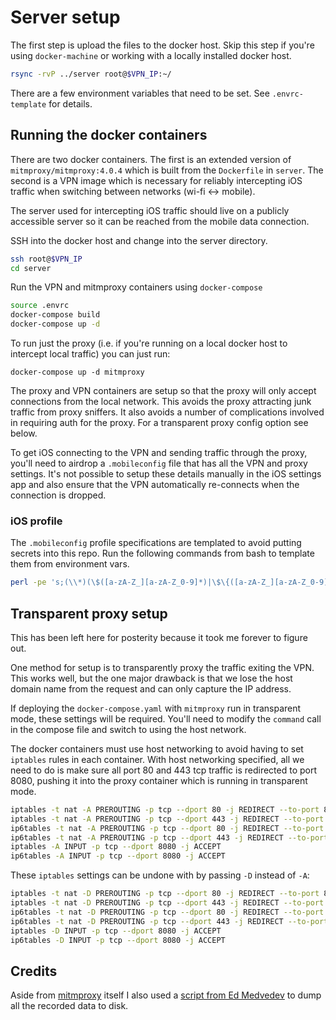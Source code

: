 # Server setup

The first step is upload the files to the docker host. Skip this step if you're using `docker-machine` or working with a locally installed docker host.

```bash
rsync -rvP ../server root@$VPN_IP:~/
```

There are a few environment variables that need to be set. See `.envrc-template` for details.

## Running the docker containers

There are two docker containers. The first is an extended version of `mitmproxy/mitmproxy:4.0.4` which is built from the `Dockerfile` in `server`. The second is a VPN image which is necessary for reliably intercepting iOS traffic when switching between networks (wi-fi ↔ mobile).

The server used for intercepting iOS traffic should live on a publicly accessible server so it can be reached from the mobile data connection.

SSH into the docker host and change into the server directory.

```bash
ssh root@$VPN_IP
cd server
```

Run the VPN and mitmproxy containers using `docker-compose`

```bash
source .envrc
docker-compose build
docker-compose up -d
```

To run just the proxy (i.e. if you're running on a local docker host to intercept local traffic) you can just run:

```
docker-compose up -d mitmproxy
```

The proxy and VPN containers are setup so that the proxy will only accept connections from the local network. This avoids the proxy attracting junk traffic from proxy sniffers. It also avoids a number of complications involved in requiring auth for the proxy. For a transparent proxy config option see below.

To get iOS connecting to the VPN and sending traffic through the proxy, you'll need to airdrop a `.mobileconfig` file that has all the VPN and proxy settings. It's not possible to setup these details manually in the iOS settings app and also ensure that the VPN automatically re-connects when the connection is dropped.

### iOS profile

The `.mobileconfig` profile specifications are templated to avoid putting secrets into this repo. Run the following commands from bash to template them from environment vars.

```bash
perl -pe 's;(\\*)(\$([a-zA-Z_][a-zA-Z_0-9]*)|\$\{([a-zA-Z_][a-zA-Z_0-9]*)\})?;substr($1,0,int(length($1)/2)).($2&&length($1)%2?$2:$ENV{$3||$4});eg' vpn-proxied.tmpl.mobileconfig > vpn-proxied.mobileconfig
```

## Transparent proxy setup

This has been left here for posterity because it took me forever to figure out.

One method for setup is to transparently proxy the traffic exiting the VPN. This works well, but the one major drawback is that we lose the host domain name from the request and can only capture the IP address.

If deploying the `docker-compose.yaml` with `mitmproxy` run in transparent mode, these settings will be required. You'll need to modify the `command` call in the compose file and switch to using the host network.

The docker containers must use host networking to avoid having to set `iptables` rules in each container. With host networking specified, all we need to do is make sure all port 80 and 443 tcp traffic is redirected to port 8080, pushing it into the proxy container which is running in transparent mode.

```bash
iptables -t nat -A PREROUTING -p tcp --dport 80 -j REDIRECT --to-port 8080
iptables -t nat -A PREROUTING -p tcp --dport 443 -j REDIRECT --to-port 8080
ip6tables -t nat -A PREROUTING -p tcp --dport 80 -j REDIRECT --to-port 8080
ip6tables -t nat -A PREROUTING -p tcp --dport 443 -j REDIRECT --to-port 8080
iptables -A INPUT -p tcp --dport 8080 -j ACCEPT
ip6tables -A INPUT -p tcp --dport 8080 -j ACCEPT
```

These `iptables` settings can be undone with by passing `-D` instead of `-A`:

```bash
iptables -t nat -D PREROUTING -p tcp --dport 80 -j REDIRECT --to-port 8080
iptables -t nat -D PREROUTING -p tcp --dport 443 -j REDIRECT --to-port 8080
ip6tables -t nat -D PREROUTING -p tcp --dport 80 -j REDIRECT --to-port 8080
ip6tables -t nat -D PREROUTING -p tcp --dport 443 -j REDIRECT --to-port 8080
iptables -D INPUT -p tcp --dport 8080 -j ACCEPT
ip6tables -D INPUT -p tcp --dport 8080 -j ACCEPT
```

## Credits

Aside from [mitmproxy](https://mitmproxy.org) itself I also used a [script from Ed Medvedev](https://github.com/mitmproxy/mitmproxy/pull/2861) to dump all the recorded data to disk.
